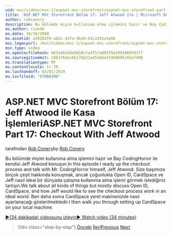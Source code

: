 ```yaml
---
uid: mvc/videos/mvc-1/aspnet-mvc-storefront/aspnet-mvc-storefront-part-17-checkout-with-jeff-atwood
title: 'ASP.NET MVC Storefront Bölüm 17: Jeff Atwood ile | Microsoft Docs'
author: robconery
description: Bu bölümde miyim kullanıma alma işlemini hazır ve Bay CodingHorror ile kendisi Jeff Atwood konuşun. Size başımıza birçok çeşit hakkında konuşmak, ancak çoğunlukla Ope tartışmak...
ms.author: riande
ms.date: 10/16/2008
ms.assetid: a39182f9-a82c-41fa-9be0-92c2291a3a96
msc.legacyurl: /mvc/videos/mvc-1/aspnet-mvc-storefront/aspnet-mvc-storefront-part-17-checkout-with-jeff-atwood
msc.type: video
ms.openlocfilehash: 667a40a58e6650cfa4757a805f9a2993866592f7
ms.sourcegitcommit: 24b1f6decbb17bb22a45166e5fdb0845c65af498
ms.translationtype: MT
ms.contentlocale: tr-TR
ms.lasthandoff: 03/01/2019
ms.locfileid: "57066390"
---
```

<a name="aspnet-mvc-storefront-part-17-checkout-with-jeff-atwood"></a><span data-ttu-id="6cbae-104">ASP.NET MVC Storefront Bölüm 17: Jeff Atwood ile Kasa İşlemleri</span><span class="sxs-lookup"><span data-stu-id="6cbae-104">ASP.NET MVC Storefront Part 17: Checkout With Jeff Atwood</span></span>
====================
<span data-ttu-id="6cbae-105">tarafından [Rob Conery](https://github.com/robconery)</span><span class="sxs-lookup"><span data-stu-id="6cbae-105">by [Rob Conery](https://github.com/robconery)</span></span>

<span data-ttu-id="6cbae-106">Bu bölümde miyim kullanıma alma işlemini hazır ve Bay CodingHorror ile kendisi Jeff Atwood konuşun.</span><span class="sxs-lookup"><span data-stu-id="6cbae-106">In this episode I ready up the checkout process and talk with Mr. CodingHorror himself, Jeff Atwood.</span></span> <span data-ttu-id="6cbae-107">Size başımıza birçok çeşit hakkında konuşmak, ancak çoğunlukla Open ID, CardSpace ve Jeff nasıl ideal bir dünyada çalışma kullanıma alma işlemi görmek istediğiniz tartışın.</span><span class="sxs-lookup"><span data-stu-id="6cbae-107">We talk about all kinds of things but mostly discuss Open ID, CardSpace, and how Jeff would like to see the checkout process work in an ideal world.</span></span> <span data-ttu-id="6cbae-108">Ben daha sonra CardSpace yerel makinenizde nasıl ayarlanacağı gösterilmektedir.</span><span class="sxs-lookup"><span data-stu-id="6cbae-108">I then walk you through setting up CardSpace on your local machine.</span></span>

[<span data-ttu-id="6cbae-109">&#9654;(34 dakikada) videosunu izleyin</span><span class="sxs-lookup"><span data-stu-id="6cbae-109">&#9654; Watch video (34 minutes)</span></span>](https://channel9.msdn.com/Blogs/ASP-NET-Site-Videos/aspnet-mvc-storefront-part-17-checkout-with-jeff-atwood)

> [!div class="step-by-step"]
> <span data-ttu-id="6cbae-110">[Önceki](aspnet-mvc-storefront-part-16-membership-redo-with-openid.md)
> [İleri](aspnet-mvc-storefront-part-18-creating-an-experience.md)</span><span class="sxs-lookup"><span data-stu-id="6cbae-110">[Previous](aspnet-mvc-storefront-part-16-membership-redo-with-openid.md)
[Next](aspnet-mvc-storefront-part-18-creating-an-experience.md)</span></span>
